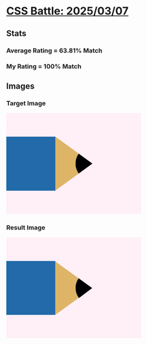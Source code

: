# [CSS Battle: 2025/03/07](https://cssbattle.dev/play/S0BdP4dlG89KiDNuab7h)

## Stats

### Average Rating = 63.81% Match

### My Rating = 100% Match

## Images

### Target Image

![](./images/target.png)

### Result Image

![](./images/result.png)
